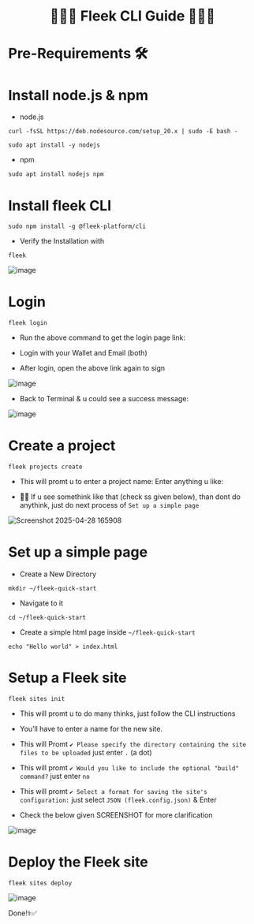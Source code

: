 <div align="center">

# 👨🏻‍💻 **Fleek CLI Guide** 👨🏻‍💻

</div>



# **Pre-Requirements 🛠**

# **Install node.js & npm**

* node.js

```
curl -fsSL https://deb.nodesource.com/setup_20.x | sudo -E bash -
```

```
sudo apt install -y nodejs
```

* npm

```
sudo apt install nodejs npm
```



# **Install fleek CLI**

```
sudo npm install -g @fleek-platform/cli
```

* Verify the Installation with

```
fleek
```

![image](https://github.com/user-attachments/assets/15e245da-e927-4b12-9f18-05e6e1ab9a45)



# **Login**

```
fleek login
```



* Run the above command to get the login page link:

* Login with your Wallet and Email (both)

* After login, open the above link again to sign 


![image](https://github.com/user-attachments/assets/afcc79a4-8a59-4636-82dd-7f1f1ff53e5b)

* Back to Terminal & u could see a success message:

![image](https://github.com/user-attachments/assets/3fe8e711-bef5-477f-8e34-fe4e00f4771e)



# **Create a project**


```
fleek projects create
```

* This will promt u to enter a project name: Enter anything u like:


* 🔺🔺 If u see somethink like that (check ss given below), than dont do anythink, just do next process of `Set up a simple page`

![Screenshot 2025-04-28 165908](https://github.com/user-attachments/assets/c6162abc-e6ce-473e-8793-8783f09acf78)




# **Set up a simple page**


  * Create a New Directory

```
mkdir ~/fleek-quick-start
```

  * Navigate to it

```
cd ~/fleek-quick-start
```

  * Create a simple html page inside `~/fleek-quick-start`

```
echo "Hello world" > index.html
```




# **Setup a Fleek site**

```
fleek sites init
```

  * This will promt u to do many thinks, just follow the CLI instructions

  * You’ll have to enter a name for the new site.

  * This will Promt `✔ Please specify the directory containing the site files to be uploaded` just enter `.`     (a dot)

  * This will promt `✔ Would you like to include the optional "build" command?` just enter `no`

  * This will promt `✔ Select a format for saving the site's configuration:`     just select  `JSON (fleek.config.json)` & Enter

  * Check the below given SCREENSHOT for more clarification

  ![image](https://github.com/user-attachments/assets/605b04dd-c428-45e9-8036-adb995e1d778)

  

# **Deploy the Fleek site**

```
fleek sites deploy
```

![image](https://github.com/user-attachments/assets/0c586dbd-70e6-4135-bb26-83351b991f6f)


Done!⚕️✅

















